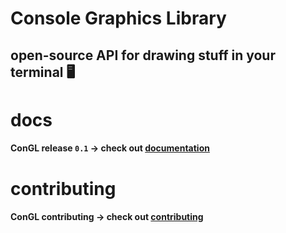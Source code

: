 # Console Graphics Library

## 	open-source  API for drawing stuff in your terminal 🖥
# docs
#### ConGL release `0.1` -> check out [documentation](.github/docs.md)
# contributing
#### ConGL contributing -> check out [contributing](.github/contributing.md)